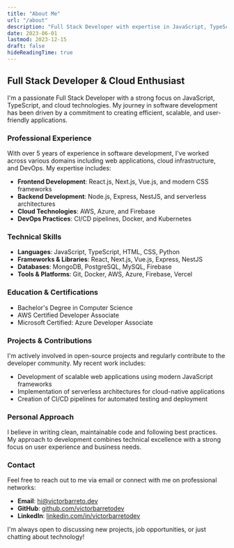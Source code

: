 ```yaml
---
title: "About Me"
url: "/about"
description: "Full Stack Developer with expertise in JavaScript, TypeScript, and cloud technologies"
date: 2023-06-01
lastmod: 2023-12-15
draft: false
hideReadingTime: true
---
```


## Full Stack Developer & Cloud Enthusiast

I'm a passionate Full Stack Developer with a strong focus on JavaScript, TypeScript, and cloud technologies. My journey in software development has been driven by a commitment to creating efficient, scalable, and user-friendly applications.

### Professional Experience

With over 5 years of experience in software development, I've worked across various domains including web applications, cloud infrastructure, and DevOps. My expertise includes:

- **Frontend Development**: React.js, Next.js, Vue.js, and modern CSS frameworks
- **Backend Development**: Node.js, Express, NestJS, and serverless architectures
- **Cloud Technologies**: AWS, Azure, and Firebase
- **DevOps Practices**: CI/CD pipelines, Docker, and Kubernetes

### Technical Skills

- **Languages**: JavaScript, TypeScript, HTML, CSS, Python
- **Frameworks & Libraries**: React, Next.js, Vue.js, Express, NestJS
- **Databases**: MongoDB, PostgreSQL, MySQL, Firebase
- **Tools & Platforms**: Git, Docker, AWS, Azure, Firebase, Vercel

### Education & Certifications

- Bachelor's Degree in Computer Science
- AWS Certified Developer Associate
- Microsoft Certified: Azure Developer Associate

### Projects & Contributions

I'm actively involved in open-source projects and regularly contribute to the developer community. My recent work includes:

- Development of scalable web applications using modern JavaScript frameworks
- Implementation of serverless architectures for cloud-native applications
- Creation of CI/CD pipelines for automated testing and deployment

### Personal Approach

I believe in writing clean, maintainable code and following best practices. My approach to development combines technical excellence with a strong focus on user experience and business needs.

### Contact

Feel free to reach out to me via email or connect with me on professional networks:

- **Email**: [hi@victorbarreto.dev](mailto:hi@victorbarreto.dev)
- **GitHub**: [github.com/victorbarretodev](https://github.com/victorbarretodev])
- **LinkedIn**: [linkedin.com/in/victorbarretodev](https://linkedin.com/in/victorbarretodev)

I'm always open to discussing new projects, job opportunities, or just chatting about technology!
